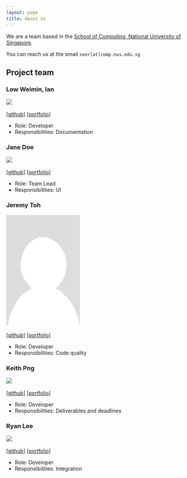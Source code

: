 ```yaml
---
layout: page
title: About Us
---
```


We are a team based in the [School of Computing, National University of Singapore](http://www.comp.nus.edu.sg).

You can reach us at the email `seer[at]comp.nus.edu.sg`

## Project team

### Low Weimin, Ian

<img src="images/johndoe.png" width="200px">

[[github](https://github.com/castryl)]
[[portfolio](team/johndoe.md)]

* Role: Developer
* Responsibilities: Documentation

### Jane Doe

<img src="images/johndoe.png" width="200px">

[[github](http://github.com/johndoe)]
[[portfolio](team/johndoe.md)]

- Role: Team Lead
- Responsibilities: UI

### Jeremy Toh

<img src="images/deepimpactmir.png" width="200px">

[[github](http://github.com/deepimpactmir)] [[portfolio](team/johndoe.md)]

- Role: Developer
- Responsibilities: Code quality

### Keith Png

<img src="images/johndoe.png" width="200px">

[[github](http://github.com/KeithPJX)]
[[portfolio](team/johndoe.md)]

* Role: Developer
* Responsibilities: Deliverables and deadlines

### Ryan Lee

<img src="images/johndoe.png" width="200px">

[[github](http://github.com/ryanlml)]
[[portfolio](team/johndoe.md)]

* Role: Developer
* Responsibilities: Integration
